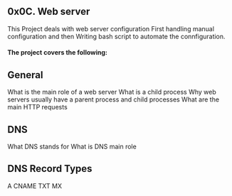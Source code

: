 ## 0x0C. Web server
This Project deals with web server configuration
First handling manual configuration and then
Writing bash script to automate the connfiguration.

#### The project covers the following:

## General
What is the main role of a web server
What is a child process
Why web servers usually have a parent process and child processes
What are the main HTTP requests
## DNS
What DNS stands for
What is DNS main role
## DNS Record Types
A
CNAME
TXT
MX
